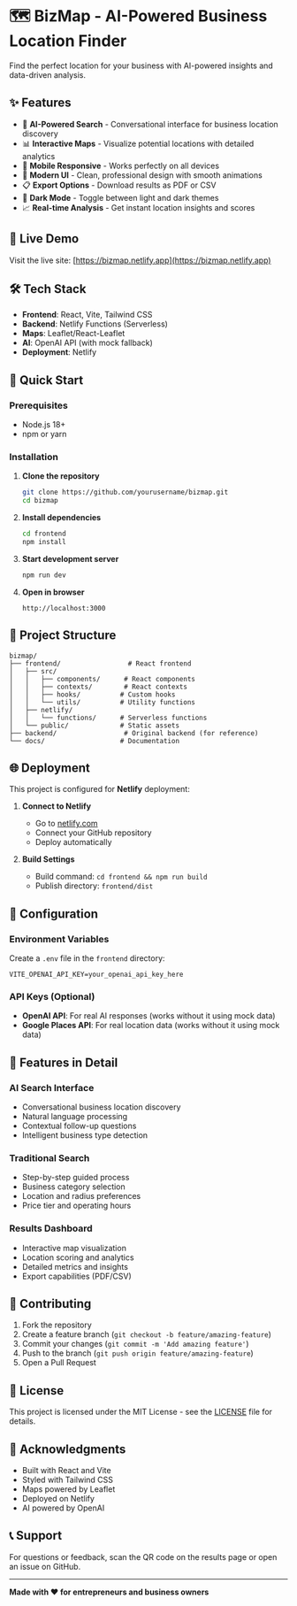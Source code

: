 # 🗺️ BizMap - AI-Powered Business Location Finder

Find the perfect location for your business with AI-powered insights and data-driven analysis.

## ✨ Features

- 🤖 **AI-Powered Search** - Conversational interface for business location discovery
- 📊 **Interactive Maps** - Visualize potential locations with detailed analytics
- 📱 **Mobile Responsive** - Works perfectly on all devices
- 🎨 **Modern UI** - Clean, professional design with smooth animations
- 📋 **Export Options** - Download results as PDF or CSV
- 🌙 **Dark Mode** - Toggle between light and dark themes
- 📈 **Real-time Analysis** - Get instant location insights and scores

## 🚀 Live Demo

Visit the live site: [https://bizmap.netlify.app](https://bizmap.netlify.app)

## 🛠️ Tech Stack

- **Frontend**: React, Vite, Tailwind CSS
- **Backend**: Netlify Functions (Serverless)
- **Maps**: Leaflet/React-Leaflet
- **AI**: OpenAI API (with mock fallback)
- **Deployment**: Netlify

## 🚀 Quick Start

### Prerequisites
- Node.js 18+
- npm or yarn

### Installation

1. **Clone the repository**
   ```bash
   git clone https://github.com/yourusername/bizmap.git
   cd bizmap
   ```

2. **Install dependencies**
   ```bash
   cd frontend
   npm install
   ```

3. **Start development server**
   ```bash
   npm run dev
   ```

4. **Open in browser**
   ```
   http://localhost:3000
   ```

## 📁 Project Structure

```
bizmap/
├── frontend/                 # React frontend
│   ├── src/
│   │   ├── components/      # React components
│   │   ├── contexts/        # React contexts
│   │   ├── hooks/          # Custom hooks
│   │   └── utils/          # Utility functions
│   ├── netlify/
│   │   └── functions/      # Serverless functions
│   └── public/             # Static assets
├── backend/                 # Original backend (for reference)
└── docs/                   # Documentation
```

## 🌐 Deployment

This project is configured for **Netlify** deployment:

1. **Connect to Netlify**
   - Go to [netlify.com](https://netlify.com)
   - Connect your GitHub repository
   - Deploy automatically

2. **Build Settings**
   - Build command: `cd frontend && npm run build`
   - Publish directory: `frontend/dist`

## 🔧 Configuration

### Environment Variables

Create a `.env` file in the `frontend` directory:

```env
VITE_OPENAI_API_KEY=your_openai_api_key_here
```

### API Keys (Optional)

- **OpenAI API**: For real AI responses (works without it using mock data)
- **Google Places API**: For real location data (works without it using mock data)

## 📱 Features in Detail

### AI Search Interface
- Conversational business location discovery
- Natural language processing
- Contextual follow-up questions
- Intelligent business type detection

### Traditional Search
- Step-by-step guided process
- Business category selection
- Location and radius preferences
- Price tier and operating hours

### Results Dashboard
- Interactive map visualization
- Location scoring and analytics
- Detailed metrics and insights
- Export capabilities (PDF/CSV)

## 🤝 Contributing

1. Fork the repository
2. Create a feature branch (`git checkout -b feature/amazing-feature`)
3. Commit your changes (`git commit -m 'Add amazing feature'`)
4. Push to the branch (`git push origin feature/amazing-feature`)
5. Open a Pull Request

## 📄 License

This project is licensed under the MIT License - see the [LICENSE](LICENSE) file for details.

## 🙏 Acknowledgments

- Built with React and Vite
- Styled with Tailwind CSS
- Maps powered by Leaflet
- Deployed on Netlify
- AI powered by OpenAI

## 📞 Support

For questions or feedback, scan the QR code on the results page or open an issue on GitHub.

---

**Made with ❤️ for entrepreneurs and business owners**